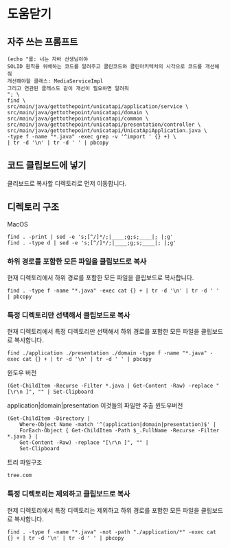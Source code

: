 # 도움닫기

## 자주 쓰는 프롬프트

```shell
(echo "롤: 너는 자바 선생님이야
SOLID 원칙을 위배하는 코드를 알려주고 클린코드와 클린아키텍처의 시각으로 코드를 개선해줘
개선해야할 클래스: MediaServiceImpl
그리고 연관된 클래스도 같이 개선이 필요하면 알려줘
"; \
find \
src/main/java/gettothepoint/unicatapi/application/service \
src/main/java/gettothepoint/unicatapi/domain \
src/main/java/gettothepoint/unicatapi/common \
src/main/java/gettothepoint/unicatapi/presentation/controller \
src/main/java/gettothepoint/unicatapi/UnicatApiApplication.java \
-type f -name "*.java" -exec grep -v '^import ' {} +) \
| tr -d '\n' | tr -d ' ' | pbcopy
```

## 코드 클립보드에 넣기

클리보드로 복사할 디렉토리로 먼저 이동합니다.

## 디렉토리 구조

MacOS
```shell
find . -print | sed -e 's;[^/]*/;|____;g;s;____|; |;g'
find . -type d | sed -e 's;[^/]*/;|____;g;s;____|; |;g'
```

### 하위 경로를 포함한 모든 파일을 클립보드로 복사

현재 디렉토리에서 하위 경로를 포함한 모든 파일을 클립보드로 복사합니다.

```shell
find . -type f -name "*.java" -exec cat {} + | tr -d '\n' | tr -d ' ' | pbcopy
```

### 특정 디렉토리만 선택해서 클립보드로 복사

현재 디렉토리에서 특정 디렉토리만 선택해서 하위 경로를 포함한 모든 파일을 클립보드로 복사합니다.

```shell
find ./application ./presentation ./domain -type f -name "*.java" -exec cat {} + | tr -d '\n' | tr -d ' ' | pbcopy
```

윈도우 버전

```shell
(Get-ChildItem -Recurse -Filter *.java | Get-Content -Raw) -replace "[\r\n ]", "" | Set-Clipboard
```

application|domain|presentation 이것들의 파일만 추출 윈도우버전 

```shell
(Get-ChildItem -Directory |
    Where-Object Name -match '^(application|domain|presentation)$' |
    ForEach-Object { Get-ChildItem -Path $_.FullName -Recurse -Filter *.java } |
    Get-Content -Raw) -replace "[\r\n ]", "" |
    Set-Clipboard
```
트리 파일구조 

```shell
tree.com
```

### 특정 디렉토리는 제외하고 클립보드로 복사

현제 디렉토리에서 특정 디렉토리는 제외하고 하위 경로를 포함한 모든 파일을 클립보드로 복사합니다.

```shell
find . -type f -name "*.java" -not -path "./application/*" -exec cat {} + | tr -d '\n' | tr -d ' ' | pbcopy
```
